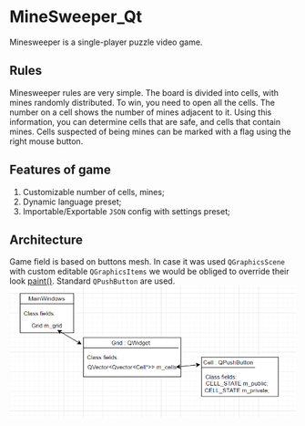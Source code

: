 # MineSweeper_Qt
Minesweeper is a single-player puzzle video game. 

## Rules
Minesweeper rules are very simple. The board is divided into cells, with mines randomly distributed. To win, you need to open all the cells. The number on a cell shows the number of mines adjacent to it. Using this information, you can determine cells that are safe, and cells that contain mines. Cells suspected of being mines can be marked with a flag using the right mouse button.

## Features of game
1. Customizable number of cells, mines; 
2. Dynamic language preset;
3. Importable/Exportable `JSON` config with settings preset; 

## Architecture
Game field is based on buttons mesh. In case it was used `QGraphicsScene` with custom editable `QGraphicsItems` we would be obliged to override their look [paint()](https://doc.qt.io/qt-5/qgraphicsitem.html#paint). Standard `QPushButton` are used. 
![architecture](res/architecture.PNG)

